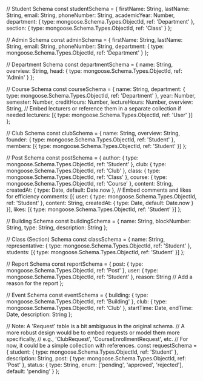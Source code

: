 // Student Schema
const studentSchema = {
firstName: String,
lastName: String,
email: String,
phoneNumber: String,
academicYear: Number,
department: {
type: mongoose.Schema.Types.ObjectId,
ref: 'Department'
},
section: {
type: mongoose.Schema.Types.ObjectId,
ref: 'Class'
}
};

// Admin Schema
const adminSchema = {
firstName: String,
lastName: String,
email: String,
phoneNumber: String,
department: {
type: mongoose.Schema.Types.ObjectId,
ref: 'Department'
}
};

// Department Schema
const departmentSchema = {
name: String,
overview: String,
head: {
type: mongoose.Schema.Types.ObjectId,
ref: 'Admin'
}
};

// Course Schema
const courseSchema = {
name: String,
department: {
type: mongoose.Schema.Types.ObjectId,
ref: 'Department'
},
year: Number,
semester: Number,
creditHours: Number,
lectureHours: Number,
overview: String,
// Embed lecturers or reference them in a separate collection if needed
lecturers: [{
type: mongoose.Schema.Types.ObjectId,
ref: 'User'
}]
};

// Club Schema
const clubSchema = {
name: String,
overview: String,
founder: {
type: mongoose.Schema.Types.ObjectId,
ref: 'Student'
},
members: [{
type: mongoose.Schema.Types.ObjectId,
ref: 'Student'
}]
};

// Post Schema
const postSchema = {
author: {
type: mongoose.Schema.Types.ObjectId,
ref: 'Student'
},
club: {
type: mongoose.Schema.Types.ObjectId,
ref: 'Club'
},
class: {
type: mongoose.Schema.Types.ObjectId,
ref: 'Class'
},
course: {
type: mongoose.Schema.Types.ObjectId,
ref: 'Course'
},
content: String,
createdAt: {
type: Date,
default: Date.now
},
// Embed comments and likes for efficiency
comments: [{
user: {
type: mongoose.Schema.Types.ObjectId,
ref: 'Student'
},
content: String,
createdAt: {
type: Date,
default: Date.now
}
}],
likes: [{
type: mongoose.Schema.Types.ObjectId,
ref: 'Student'
}]
};

// Building Schema
const buildingSchema = {
name: String,
blockNumber: String,
type: String,
description: String
};

// Class (Section) Schema
const classSchema = {
name: String,
representative: {
type: mongoose.Schema.Types.ObjectId,
ref: 'Student'
},
students: [{
type: mongoose.Schema.Types.ObjectId,
ref: 'Student'
}]
};

// Report Schema
const reportSchema = {
post: {
type: mongoose.Schema.Types.ObjectId,
ref: 'Post'
},
user: {
type: mongoose.Schema.Types.ObjectId,
ref: 'Student'
},
reason: String // Add a reason for the report
};

// Event Schema
const eventSchema = {
building: {
type: mongoose.Schema.Types.ObjectId,
ref: 'Building'
},
club: {
type: mongoose.Schema.Types.ObjectId,
ref: 'Club'
},
startTime: Date,
endTime: Date,
description: String
};

// Note: A 'Request' table is a bit ambiguous in the original schema.
// A more robust design would be to embed requests or model them more specifically,
// e.g., 'ClubRequest', 'CourseEnrollmentRequest', etc.
// For now, it could be a simple collection with references.
const requestSchema = {
student: {
type: mongoose.Schema.Types.ObjectId,
ref: 'Student'
},
description: String,
post: {
type: mongoose.Schema.Types.ObjectId,
ref: 'Post'
},
status: {
type: String,
enum: ['pending', 'approved', 'rejected'],
default: 'pending'
}
};
